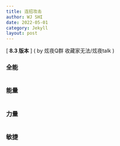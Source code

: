 ```yaml
---
title: 连招攻击
author: WJ SHI
date: 2022-05-01
category: Jekyll
layout: post
---
```




[ **8.3 版本** ]    ( by 炫夜Q群 收藏家无法/炫夜talk )

### 全能

<img src="https://www.nextstepone.ltd/mff/images/lianzhao1.jpg" alt="" referrerpolicy="no-referrer">



### 能量

<img src="https://www.nextstepone.ltd/mff/images/lianzhao2.jpg" alt="" referrerpolicy="no-referrer">



### 力量

<img src="https://www.nextstepone.ltd/mff/images/lianzhao3.jpg" alt="" referrerpolicy="no-referrer">



### 敏捷

<img src="https://www.nextstepone.ltd/mff/images/lianzhao4.jpg" alt="" referrerpolicy="no-referrer">